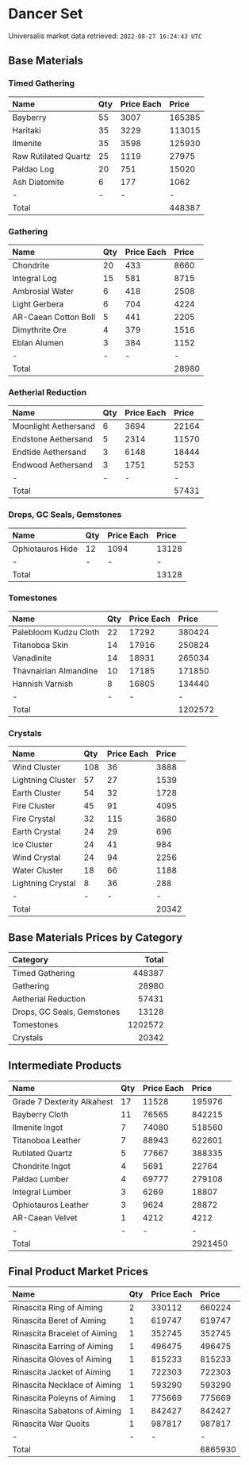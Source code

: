 # Dancer Set

Universalis market data retrieved: `2022-08-27 16:24:43 UTC`

## Base Materials

### Timed Gathering

| Name                 | Qty   | Price Each   | Price   |
|:---------------------|:------|:-------------|:--------|
| Bayberry             | 55    | 3007         | 165385  |
| Haritaki             | 35    | 3229         | 113015  |
| Ilmenite             | 35    | 3598         | 125930  |
| Raw Rutilated Quartz | 25    | 1119         | 27975   |
| Paldao Log           | 20    | 751          | 15020   |
| Ash Diatomite        | 6     | 177          | 1062    |
| -                    | -     | -            | -       |
| Total                |       |              | 448387  |

### Gathering

| Name                 | Qty   | Price Each   | Price   |
|:---------------------|:------|:-------------|:--------|
| Chondrite            | 20    | 433          | 8660    |
| Integral Log         | 15    | 581          | 8715    |
| Ambrosial Water      | 6     | 418          | 2508    |
| Light Gerbera        | 6     | 704          | 4224    |
| AR-Caean Cotton Boll | 5     | 441          | 2205    |
| Dimythrite Ore       | 4     | 379          | 1516    |
| Eblan Alumen         | 3     | 384          | 1152    |
| -                    | -     | -            | -       |
| Total                |       |              | 28980   |

### Aetherial Reduction

| Name                 | Qty   | Price Each   | Price   |
|:---------------------|:------|:-------------|:--------|
| Moonlight Aethersand | 6     | 3694         | 22164   |
| Endstone Aethersand  | 5     | 2314         | 11570   |
| Endtide Aethersand   | 3     | 6148         | 18444   |
| Endwood Aethersand   | 3     | 1751         | 5253    |
| -                    | -     | -            | -       |
| Total                |       |              | 57431   |

### Drops, GC Seals, Gemstones

| Name             | Qty   | Price Each   | Price   |
|:-----------------|:------|:-------------|:--------|
| Ophiotauros Hide | 12    | 1094         | 13128   |
| -                | -     | -            | -       |
| Total            |       |              | 13128   |

### Tomestones

| Name                  | Qty   | Price Each   | Price   |
|:----------------------|:------|:-------------|:--------|
| Palebloom Kudzu Cloth | 22    | 17292        | 380424  |
| Titanoboa Skin        | 14    | 17916        | 250824  |
| Vanadinite            | 14    | 18931        | 265034  |
| Thavnairian Almandine | 10    | 17185        | 171850  |
| Hannish Varnish       | 8     | 16805        | 134440  |
| -                     | -     | -            | -       |
| Total                 |       |              | 1202572 |

### Crystals

| Name              | Qty   | Price Each   | Price   |
|:------------------|:------|:-------------|:--------|
| Wind Cluster      | 108   | 36           | 3888    |
| Lightning Cluster | 57    | 27           | 1539    |
| Earth Cluster     | 54    | 32           | 1728    |
| Fire Cluster      | 45    | 91           | 4095    |
| Fire Crystal      | 32    | 115          | 3680    |
| Earth Crystal     | 24    | 29           | 696     |
| Ice Cluster       | 24    | 41           | 984     |
| Wind Crystal      | 24    | 94           | 2256    |
| Water Cluster     | 18    | 66           | 1188    |
| Lightning Crystal | 8     | 36           | 288     |
| -                 | -     | -            | -       |
| Total             |       |              | 20342   |

## Base Materials Prices by Category

| Category                   |   Total |
|:---------------------------|--------:|
| Timed Gathering            |  448387 |
| Gathering                  |   28980 |
| Aetherial Reduction        |   57431 |
| Drops, GC Seals, Gemstones |   13128 |
| Tomestones                 | 1202572 |
| Crystals                   |   20342 |

## Intermediate Products

| Name                       | Qty   | Price Each   | Price   |
|:---------------------------|:------|:-------------|:--------|
| Grade 7 Dexterity Alkahest | 17    | 11528        | 195976  |
| Bayberry Cloth             | 11    | 76565        | 842215  |
| Ilmenite Ingot             | 7     | 74080        | 518560  |
| Titanoboa Leather          | 7     | 88943        | 622601  |
| Rutilated Quartz           | 5     | 77667        | 388335  |
| Chondrite Ingot            | 4     | 5691         | 22764   |
| Paldao Lumber              | 4     | 69777        | 279108  |
| Integral Lumber            | 3     | 6269         | 18807   |
| Ophiotauros Leather        | 3     | 9624         | 28872   |
| AR-Caean Velvet            | 1     | 4212         | 4212    |
| -                          | -     | -            | -       |
| Total                      |       |              | 2921450 |

## Final Product Market Prices

| Name                         | Qty   | Price Each   | Price   |
|:-----------------------------|:------|:-------------|:--------|
| Rinascita Ring of Aiming     | 2     | 330112       | 660224  |
| Rinascita Beret of Aiming    | 1     | 619747       | 619747  |
| Rinascita Bracelet of Aiming | 1     | 352745       | 352745  |
| Rinascita Earring of Aiming  | 1     | 496475       | 496475  |
| Rinascita Gloves of Aiming   | 1     | 815233       | 815233  |
| Rinascita Jacket of Aiming   | 1     | 722303       | 722303  |
| Rinascita Necklace of Aiming | 1     | 593290       | 593290  |
| Rinascita Poleyns of Aiming  | 1     | 775669       | 775669  |
| Rinascita Sabatons of Aiming | 1     | 842427       | 842427  |
| Rinascita War Quoits         | 1     | 987817       | 987817  |
| -                            | -     | -            | -       |
| Total                        |       |              | 6865930 |